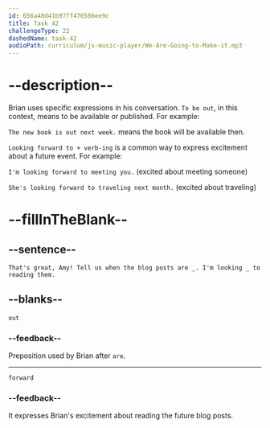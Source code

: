 ```yaml
---
id: 656a48d41b97ff476586ee9c
title: Task 42
challengeType: 22
dashedName: task-42
audioPath: curriculum/js-music-player/We-Are-Going-to-Make-it.mp3
---
```


<!--
AUDIO REFERENCE: 
Brian: That's great, Amy! Tell us when the blog posts are _ . I'm looking _ to reading them.
-->

# --description--

Brian uses specific expressions in his conversation. `To be out`, in this context, means to be available or published. For example:

`The new book is out next week.` means the book will be available then.

`Looking forward to + verb-ing` is a common way to express excitement about a future event. For example:

`I'm looking forward to meeting you.` (excited about meeting someone)

`She's looking forward to traveling next month.` (excited about traveling)

# --fillInTheBlank--

## --sentence--

`That's great, Amy! Tell us when the blog posts are _. I'm looking _ to reading them.`

## --blanks--

`out`

### --feedback--

Preposition used by Brian after `are`. 

---

`forward`

### --feedback--

It expresses Brian's excitement about reading the future blog posts.
